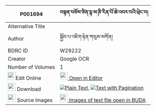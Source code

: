 |P001694|བསྟན་བཅོས་ཙིན་དྷ་མ་ཎི་རིན་པོ་ཆེ་འབར་བའི་ཕྲེང་བ། 
| --- | --- 
|Alternative Title |
|Author| སྐྱོབ་པ་འཇིག་རྟེན་གསུམ་མགོན།
|BDRC ID | W29222
|Creator | Google OCR
|Number of Volumes| 1
|<img width="25" src="https://img.icons8.com/color/25/000000/edit-property.png">Edit Online| [<img width="25" src="https://avatars.githubusercontent.com/u/45091458?s=200&v=4"> Open in Editor](http://editor.openpecha.org/P001694)
|<img width="25" src="https://img.icons8.com/fluent/48/000000/download-2.png"/>  Download | [![](https://img.icons8.com/color/20/000000/txt.png)Plain Text](https://github.com/Openpecha/P001694/releases/download/v1/tencho_tsin_dha(?)_mani_rinpoc_plain_P001694.zip), [![](https://img.icons8.com/color/20/000000/txt.png)Text with Pagination](https://github.com/Openpecha/P001694/releases/download/v1/tencho_tsin_dha(?)_mani_rinpoc_pages_P001694.zip)
|<img width="25" src="https://img.icons8.com/plasticine/100/000000/pictures-folder.png"/>  Source Images | [<img width="25" src="https://library.bdrc.io/icons/BUDA-small.svg"> Images of text file open in BUDA](https://library.bdrc.io/show/bdr:W29222)